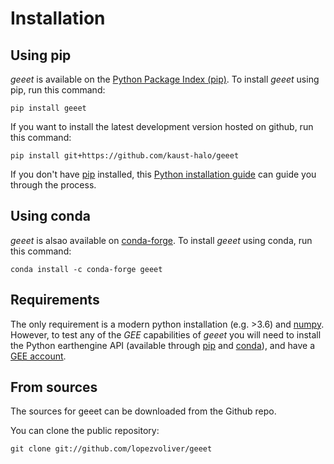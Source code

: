 # Installation

## Using pip 

*geeet* is available on the [Python Package Index (pip)](https://pypi.org/project/geeet/). To install *geeet* using pip, run this command:

```
pip install geeet
```

If you want to install the latest development version hosted on github, run this command:

```
pip install git+https://github.com/kaust-halo/geeet
```

If you don't have [pip](https://pip.pypa.io) installed, this [Python installation guide](http://docs.python-guide.org/en/latest/starting/installation/) can guide you through the process.

## Using conda 

*geeet* is alsao available on [conda-forge](https://anaconda.org/conda-forge/geeet). To install *geeet* using conda, run this command:

```
conda install -c conda-forge geeet
```

## Requirements

The only requirement is a modern python installation (e.g. >3.6) and [numpy](https://numpy.org/). However, to test any of the *GEE* capabilities of *geeet* you will need to install the Python earthengine API (available through [pip](https://pypi.org/project/earthengine-api/) and [conda](https://anaconda.org/conda-forge/earthengine-api)), and have a [GEE account](https://earthengine.google.com/signup/). 


## From sources

The sources for geeet can be downloaded from the Github repo.

You can clone the public repository:

```
git clone git://github.com/lopezvoliver/geeet
```
